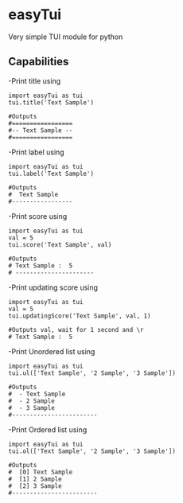 # easyTui

Very simple TUI module for python

## Capabilities
-Print title
using
```
import easyTui as tui
tui.title('Text Sample')

#Outputs
#=================
#-- Text Sample --
#=================
```
-Print label
using
```
import easyTui as tui
tui.label('Text Sample')

#Outputs
#  Text Sample
#-----------------
```
-Print score
using
```
import easyTui as tui
val = 5
tui.score('Text Sample', val)

#Outputs
# Text Sample :  5
# ----------------------
```
-Print updating score
using
```
import easyTui as tui
val = 5
tui.updatingScore('Text Sample', val, 1)

#Outputs val, wait for 1 second and \r
# Text Sample :  5
```
-Print Unordered list
using
```
import easyTui as tui
tui.ul(['Text Sample', '2 Sample', '3 Sample'])

#Outputs
#  - Text Sample
#  - 2 Sample
#  - 3 Sample
#------------------------
```
-Print Ordered list
using
```
import easyTui as tui
tui.ol(['Text Sample', '2 Sample', '3 Sample'])

#Outputs
#  [0] Text Sample
#  [1] 2 Sample
#  [2] 3 Sample
#------------------------
```
